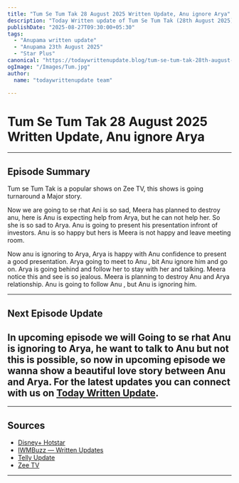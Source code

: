```yaml
--- 
title: "Tum Se Tum Tak 28 August 2025 Written Update, Anu ignore Arya"
description: "Today Written update of Tum Se Tum Tak (28th August 2025): Anu ignore Arya, next upcoming story is beautiful love story."
publishDate: "2025-08-27T09:30:00+05:30"
tags:
  - "Anupama written update"
  - "Anupama 23th August 2025"
  - "Star Plus"
canonical: "https://todaywrittenupdate.blog/tum-se-tum-tak-28th-august-2025"
ogImage: "/Images/Tum.jpg"
author:
  name: "todaywrittenupdate team"

---
```


# Tum Se Tum Tak 28 August 2025 Written Update, Anu ignore Arya
---

## Episode Summary

Tum se Tum Tak is a popular shows on Zee TV, this shows is going turnaround a Major story.

Now we are going to se rhat Ani is so sad, Meera has planned to destroy anu, here is Anu is expecting help from Arya, but he can not help her. So she is so sad to Arya. Anu is going to present his presentation infront of investors. Anu is so happy but hers is Meera is not happy and leave meeting room. 

Now anu is ignoring to Arya, Arya is happy with Anu confidence to present a good presentation. Arya going to meet to Anu , bit Anu ignore him and go on. Arya is going behind and follow her to stay with her and talking. Meera notice this and see is so jealous. Meera is planning to destroy Anu and Arya relationship. Anu is going to follow Anu , but Anu is ignoring him.

<!--

## Key Highlights

- Khyati battles guilt and is pushed towards truth.  
- Raghav is determined to reopen his case.  
- Aryan's revenge twist turns out to be a dream.  
- Prem's actions create new tensions.

-->
---

## Next Episode Update

In upcoming episode we will Going to se rhat Anu is ignoring to Arya, he want to talk to Anu but not this is possible, so now in upcoming episode we wanna show a beautiful love story between Anu and Arya. For the latest updates you can connect with us on [Today Written Update](https://www.todaywrittenupdate.blog/).
---

<!-- FAQ will be rendered from frontmatter; keep this area intentionally short -->

---

## Sources

- [Disney+ Hotstar](https://www.hotstar.com/in)  
- [IWMBuzz — Written Updates](https://www.iwmbuzz.com/)
- [Telly Update](https://www.tellyupdate.com)
- [Zee TV](https://www.zee5.com/)  

---
